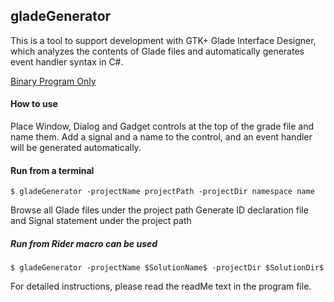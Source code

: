 ## gladeGenerator
 This is a tool to support development with GTK+ Glade Interface Designer, which analyzes the contents of Glade files and automatically generates event handler syntax in C#.

<a href="https://github.com/iotagtk/archive">Binary Program Only</a>

#### How to use
Place Window, Dialog and Gadget controls at the top of the grade file and name them.
Add a signal and a name to the control, and an event handler will be generated automatically.

#### Run from a terminal

```
$ gladeGenerator -projectName projectPath -projectDir namespace name
```

Browse all Glade files under the project path
Generate ID declaration file and Signal statement under the project path


##### Run from Rider macro can be used
```
$ gladeGenerator -projectName $SolutionName$ -projectDir $SolutionDir$
```

For detailed instructions, please read the readMe text in the program file.
